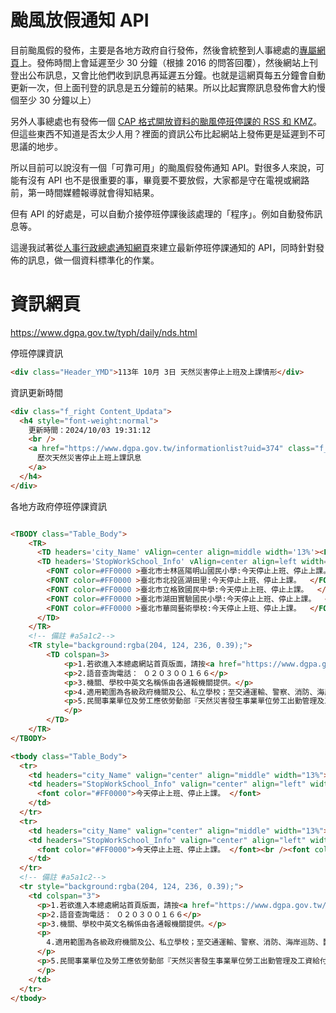 # 颱風放假通知 API

目前颱風假的發佈，主要是各地方政府自行發佈，然後會統整到人事總處的[專屬網頁]((https://www.dgpa.gov.tw/typh/daily/nds.html))上。發佈時間上會延遲至少 30 分鐘（根據 2016 的問答回覆），然後網站上刊登出公布訊息，又會比他們收到訊息再延遲五分鐘。也就是這網頁每五分鐘會自動更新一次，但上面刊登的訊息是五分鐘前的結果。所以比起實際訊息發佈會大約慢個至少 30 分鐘以上）

另外人事總處也有發佈一個 [CAP 格式開放資料的颱風停班停課的 RSS 和 KMZ](https://data.gov.tw/dataset/20457)。但這些東西不知道是否太少人用？裡面的資訊公布比起網站上發佈更是延遲到不可思議的地步。

所以目前可以說沒有一個「可靠可用」的颱風假發佈通知 API。對很多人來說，可能有沒有 API 也不是很重要的事，畢竟要不要放假，大家都是守在電視或網路前，第一時間媒體報導就會得知結果。

但有 API 的好處是，可以自動介接停班停課後該處理的「程序」。例如自動發佈訊息等。

這邊我試著從[人事行政總處通知網頁](https://www.dgpa.gov.tw/typh/daily/nds.html)來建立最新停班停課通知的 API，同時針對發佈的訊息，做一個資料標準化的作業。



# 資訊網頁

https://www.dgpa.gov.tw/typh/daily/nds.html

停班停課資訊

```html
<div class="Header_YMD">113年 10月 3日 天然災害停止上班及上課情形</div>
```

資訊更新時間

```html
<div class="f_right Content_Updata">
  <h4 style="font-weight:normal">
    更新時間：2024/10/03 19:31:12
    <br />
    <a href="https://www.dgpa.gov.tw/informationlist?uid=374" class="f_right color_blue">
      歷次天然災害停止上班上課訊息
    </a>
  </h4>
</div>
```

各地方政府停班停課資訊

```html

<TBODY class="Table_Body">
    <TR>
      <TD headers='city_Name' vAlign=center align=middle width='13%'><FONT >臺北市</FONT></TD>
      <TD headers='StopWorkSchool_Info' vAlign=center align=left width='70%'>
        <FONT color=#FF0000 >臺北市士林區陽明山國民小學:今天停止上班、停止上課。  </FONT><br>
        <FONT color=#FF0000 >臺北市北投區湖田里:今天停止上班、停止上課。  </FONT><br>
        <FONT color=#FF0000 >臺北市立格致國民中學:今天停止上班、停止上課。  </FONT><br>
        <FONT color=#FF0000 >臺北市湖田實驗國民小學:今天停止上班、停止上課。  </FONT><br>
        <FONT color=#FF0000 >臺北市華岡藝術學校:今天停止上班、停止上課。  </FONT>
      </TD>
    </TR>
    <!-- 備註 #a5a1c2-->
    <TR style="background:rgba(204, 124, 236, 0.39);">
        <TD colspan=3>
            <p>1.若欲進入本總處網站首頁版面，請按<a href="https://www.dgpa.gov.tw/index">人事行政總處全球資訊網</a></p>
            <p>2.語音查詢電話： ０２０３００１６６</p>
            <p>3.機關、學校中英文名稱係由各通報機關提供。</p>
            <p>4.適用範圍為各級政府機關及公、私立學校；至交通運輸、警察、消防、海岸巡防、醫療、關務等業務性質特殊機關（構），為全年無休服務民眾，且應實施輪班、輪休制度，如遇天然災害發生時，其尚無停止上班之適用。</p>
            <p>5.民間事業單位及勞工應依勞動部『天然災害發生事業單位勞工出勤管理及工資給付要點』處理， 如有疑義，請按<a href="https://laws.mol.gov.tw/FLAW/FLAWDAT01.aspx?id=FL049533">「勞動部網頁」</a>查詢，或電洽該部免付費電話專線：0800-085-151。
            </p>
        </TD>
    </TR>
</TBODY>

<tbody class="Table_Body">
  <tr>
    <td headers="city_Name" valign="center" align="middle" width="13%"><font>基隆市</font></td>
    <td headers="StopWorkSchool_Info" valign="center" align="left" width="70%">
      <font color="#FF0000">今天停止上班、停止上課。 </font>
    </td>
  </tr>
  <tr>
    <td headers="city_Name" valign="center" align="middle" width="13%"><font>金門縣</font></td>
    <td headers="StopWorkSchool_Info" valign="center" align="left" width="70%">
      <font color="#FF0000">今天停止上班、停止上課。 </font><br /><font color="#000080">明天照常上班、照常上課。 </font>
    </td>
  </tr>
  <!-- 備註 #a5a1c2-->
  <tr style="background:rgba(204, 124, 236, 0.39);">
    <td colspan="3">
      <p>1.若欲進入本總處網站首頁版面，請按<a href="https://www.dgpa.gov.tw/index">人事行政總處全球資訊網</a></p>
      <p>2.語音查詢電話： ０２０３００１６６</p>
      <p>3.機關、學校中英文名稱係由各通報機關提供。</p>
      <p>
        4.適用範圍為各級政府機關及公、私立學校；至交通運輸、警察、消防、海岸巡防、醫療、關務等業務性質特殊機關（構），為全年無休服務民眾，且應實施輪班、輪休制度，如遇天然災害發生時，其尚無停止上班之適用。
      </p>
      <p>5.民間事業單位及勞工應依勞動部『天然災害發生事業單位勞工出勤管理及工資給付要點』處理， 如有疑義，請按<a href="https://laws.mol.gov.tw/FLAW/FLAWDAT01.aspx?id=FL049533">「勞動部網頁」</a>查詢，或電洽該部免付費電話專線：0800-085-151。
      </p>
    </td>
  </tr>
</tbody>
```
